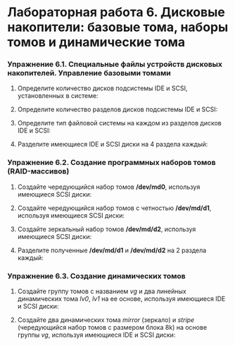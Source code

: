 # Лабораторная работа 6. Дисковые накопители: базовые тома, наборы томов и динамические тома
### Упражнение 6.1. Специальные файлы устройств дисковых накопителей. Управление базовыми томами
1. Определите количество дисков подсистемы IDE и SCSI, установленных в системе:
   
2. Определите количество разделов дисков подсистемы IDE и SCSI:
   
3. Определите тип файловой системы на каждом из разделов дисков IDE и SCSI:
   
4. Разделите имеющиеся IDE и SCSI диски на 4 раздела каждый:
   
### Упражнение 6.2. Создание программных наборов томов (RAID-массивов)
1. Создайте чередующийся набор томов **/dev/md0**, используя имеющиеся SCSI диски:
   
2. Создайте чередующийся набор томов с четностью **/dev/md/d1**, используя имеющиеся SCSI диски:
   
3. Создайте зеркальный набор томов **/dev/md/d2**, используя имеющиеся SCSI диски:
   
4. Разделите полученные **/dev/md/d1** и **/dev/md/d2** на 2 раздела каждый:
   
### Упражнение 6.3. Создание динамических томов
1. Создайте группу томов с названием *vg* и два линейных динамических тома *lv0*, *lv1* на ее основе, используя имеющиеся IDE и SCSI диски:
   
2. Создайте два динамических тома *mirror* (зеркало) и *stripe* (чередующийся набор томов с размером блока 8k) на основе группы *vg*, используя имеющиеся IDE и SCSI диски:
   